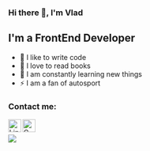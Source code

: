 ### Hi there 👋, I'm Vlad

## I'm a FrontEnd Developer
- 💪 I like to write code
- 🎉 I love to read books
- 🥅 I am constantly learning new things
- ⚡ I am a fan of autosport

### Contact me:

[<img align="left" alt="LinkedIn" width="26px" src="https://cdn.jsdelivr.net/npm/simple-icons@7.4.0/icons/linkedin.svg" />][linkedin]
[<img align="left" href="mailto:vladsupruniuk@gmail.com" alt="Gmail" width="26px" />][gmail]

<br />


<a href="https://github.com/vsupruniuk/github-readme-stats"><img src="https://github-readme-streak-stats.herokuapp.com/?user=vsupruniuk&hide_border=true"/></a>

[linkedin]: https://www.linkedin.com/in/vladyslav-supruniuk-a174a3244/
[gmail]: href="mailto:vladsupruniuk@gmail.com"
[telegram]: https://t.me/vsupruniuk
[twitter]: https://twitter.com/vladsupruniuk
[dou]: https://dou.ua/users/vladyslav-supruniuk/
